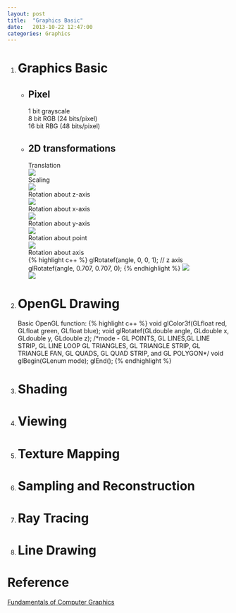 ```yaml
---
layout: post
title:  "Graphics Basic"
date:   2013-10-22 12:47:00
categories: Graphics
---
```

<ol>
	<li>
		<h1>Graphics Basic</h1>
		<ul>
			<li>
				<h2>Pixel</h2>
				<p>
					1 bit grayscale</br>
					8 bit RGB (24 bits/pixel)</br>
					16 bit RBG (48 bits/pixel)</br>
				</p>
			</li>
			<li>
				<h2>2D transformations</h2>
				<p>
					Translation</br>
					<img src="../../../../asset/graphics/translation.png"></br>
					Scaling</br>
					<img src="../../../../asset/graphics/scaling.png"></br>
					Rotation about z-axis</br>
					<img src="../../../../asset/graphics/rotationAboutZ.png"></br>
					Rotation about x-axis</br>
					<img src="../../../../asset/graphics/rotationAboutX.png"></br>
					Rotation about y-axis</br>
					<img src="../../../../asset/graphics/rotationAboutY.png"></br>
					Rotation about point</br>
					<img src="../../../../asset/graphics/rotationAboutPoint.png"></br>
					Rotation about axis</br>
					{% highlight c++ %}
						glRotatef(angle, 0, 0, 1); // z axis
						glRotatef(angle, 0.707, 0.707, 0);
					{% endhighlight %}
					<img src="../../../../asset/graphics/rotationAboutVector1.png"></br>
					<img src="../../../../asset/graphics/rotationAboutVector2.png"></br>
				</p>
			</li>
		</ul>
	</li>
	<li>
		<h1>OpenGL Drawing</h1>
		<p>
			Basic OpenGL function:
			{% highlight c++ %}
			void glColor3f(GLfloat red, GLfloat green, GLfloat blue);
			void glRotatef(GLdouble angle, GLdouble x, GLdouble y, GLdouble z); 
			/*mode - GL POINTS, GL LINES,GL LINE STRIP, GL LINE LOOP GL TRIANGLES, GL TRIANGLE STRIP,
			GL TRIANGLE FAN, GL QUADS, GL QUAD STRIP, and GL POLYGON*/
			void glBegin(GLenum mode); glEnd();
			{% endhighlight %}
		</p>
		<p>
			<script src="https://gist.github.com/myhgew/5f82ed47097eb06baa91.js"></script>
		</p>
	</li>
	<li>
		<h1>Shading</h1>
		<p>
		</p>
	</li>
	<li>
		<h1>Viewing</h1>
		<p>
		</p>
	</li>
	<li>
		<h1>Texture Mapping</h1>
		<p>
		</p>
	</li>
	<li>
		<h1>Sampling and Reconstruction</h1>
		<p>
		</p>
	</li>
	<li>
		<h1>Ray Tracing</h1>
		<p>
		</p>
	</li>
	<li>
		<h1>Line Drawing</h1>
		<p>
		</p>
	</li>
</ol>

<div id="reference">
	<h1>Reference</h1>
	<p>
		<a href='http://www.crcpress.com/product/isbn/9781568814698'>Fundamentals of Computer Graphics</a>
	</p>
</div>